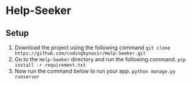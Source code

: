 # Help-Seeker
## Setup
1. Download the project using the following command
  ```git clone https://github.com/codingbynasir/Help-Seeker.git```
2. Go to the `Help-Seeker` directory and run the following command.
  ```pip install -r requirement.txt```
3. Now run the command below to run your app.
  ```python manage.py runserver```
